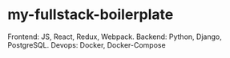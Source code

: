 # my-fullstack-boilerplate
Frontend: JS, React, Redux, Webpack. Backend: Python, Django, PostgreSQL. Devops: Docker, Docker-Compose
